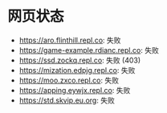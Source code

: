 # 网页状态
- https://aro.flinthill.repl.co: 失败
- https://game-example.rdianc.repl.co: 失败
- https://ssd.zockq.repl.co: 失败 (403)
- https://mization.edpjg.repl.co: 失败
- https://moo.zxco.repl.co: 失败
- https://apping.eywjx.repl.co: 失败
- https://std.skvip.eu.org: 失败
